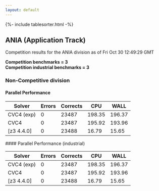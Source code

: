 ```yaml
---
layout: default
---
```

{%- include tablesorter.html -%}

##  ANIA (Application Track)

Competition results for the ANIA division as of Fri Oct 30 12:49:29 GMT

**Competition benchmarks = 3** 
**<br/>Competition industrial benchmarks = 3** 

###  Non-Competitive division  




#### Parallel Performance
<table id="parallel" class="result sorted">
<thead>
<tr>
<th class="center">Solver</th><th class="center">Errors</th>
<th class="center">Corrects</th>
<th class="center">CPU</th>
<th class="center">WALL</th>
</tr>
</thead>
<tr>
<td>CVC4 (exp)</td>
<td class="right">0</td>
<td class="right">23487</td>
<td class="right">198.35</td>
<td class="right">196.37</td>
</tr>
<tr>
<td>CVC4</td>
<td class="right">0</td>
<td class="right">23487</td>
<td class="right">195.92</td>
<td class="right">193.96</td>
</tr>
<tr>
<td>[z3 4.4.0]</td>
<td class="right">0</td>
<td class="right">23488</td>
<td class="right">16.79</td>
<td class="right">15.65</td>
</tr>

</table>
#### Parallel Performance (industrial)
<table id="paralleli" class="result sorted">
<thead>
<tr>
<th class="center">Solver</th><th class="center">Errors</th>
<th class="center">Corrects</th>
<th class="center">CPU</th>
<th class="center">WALL</th>
</tr>
</thead>
<tr>
<td>CVC4 (exp)</td>
<td class="right">0</td>
<td class="right">23487</td>
<td class="right">198.35</td>
<td class="right">196.37</td>
</tr>
<tr>
<td>CVC4</td>
<td class="right">0</td>
<td class="right">23487</td>
<td class="right">195.92</td>
<td class="right">193.96</td>
</tr>
<tr>
<td>[z3 4.4.0]</td>
<td class="right">0</td>
<td class="right">23488</td>
<td class="right">16.79</td>
<td class="right">15.65</td>
</tr>
</table>


